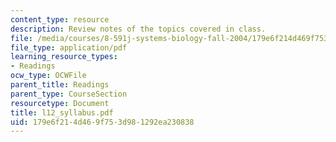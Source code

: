 ```yaml
---
content_type: resource
description: Review notes of the topics covered in class.
file: /media/courses/8-591j-systems-biology-fall-2004/179e6f214d469f753d981292ea230838_l12_syllabus.pdf
file_type: application/pdf
learning_resource_types:
- Readings
ocw_type: OCWFile
parent_title: Readings
parent_type: CourseSection
resourcetype: Document
title: l12_syllabus.pdf
uid: 179e6f21-4d46-9f75-3d98-1292ea230838
---
```


